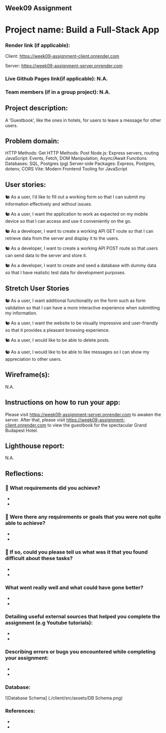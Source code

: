 ## Week09 Assignment

# Project name: Build a Full-Stack App

### Render link (if applicable):

Client: https://week09-assignment-client.onrender.com

Server: https://week09-assignment-server.onrender.com

### Live Github Pages link(if applicable): N.A.

### Team members (if in a group project): N.A.

## Project description:

A ‘Guestbook’, like the ones in hotels, for users to leave a message for other users.

## Problem domain:

HTTP Methods: Get
HTTP Methods: Post
Node.js: Express servers, routing
JavaScript: Events, Fetch, DOM Manipulation, Async/Await Functions
Databases: SQL, Postgres (pg)
Server-side Packages: Express, Postgres, dotenv, CORS
Vite: Modern Frontend Tooling for JavaScript

## User stories:

🐿️ As a user, I’d like to fill out a working form so that I can submit my information effectively and without issues.

🐿️ As a user, I want the application to work as expected on my mobile device so that I can access and use it conveniently on the go.

🐿️ As a developer, I want to create a working API GET route so that I can retrieve data from the server and display it to the users.

🐿️ As a developer, I want to create a working API POST route so that users can send data to the server and store it.

🐿️ As a developer, I want to create and seed a database with dummy data so that I have realistic test data for development purposes.

## Stretch User Stories

🐿️ As a user, I want additional functionality on the form such as form validation so that I can have a more interactive experience when submitting my information.

🐿️ As a user, I want the website to be visually impressive and user-friendly so that it provides a pleasant browsing experience.

🐿️ As a user, I would like to be able to delete posts.

🐿️ As a user, I would like to be able to like messages so I can show my appreciation to other users.

## Wireframe(s):

N.A.

## Instructions on how to run your app:

Please visit https://week09-assignment-server.onrender.com to awaken the server. After that, please visit https://week09-assignment-client.onrender.com to view the guestbook for the spectacular Grand Budapest Hotel.

## Lighthouse report:

N.A.

## Reflections:

### 🎯 What requirements did you achieve?

-
-

### 🎯 Were there any requirements or goals that you were not quite able to achieve?

-
-

### 🎯 If so, could you please tell us what was it that you found difficult about these tasks?

-
-

### What went really well and what could have gone better?

-
-

### Detailing useful external sources that helped you complete the assignment (e.g Youtube tutorials):

-
-

### Describing errors or bugs you encountered while completing your assignment:

-
-

### Database:

![Database Schema] (./client/src/assets/DB Schema.png)

### References:

-
-
